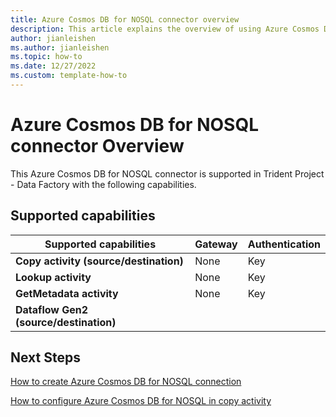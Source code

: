 ```yaml
---
title: Azure Cosmos DB for NOSQL connector overview
description: This article explains the overview of using Azure Cosmos DB for NOSQL.
author: jianleishen
ms.author: jianleishen
ms.topic: how-to
ms.date: 12/27/2022
ms.custom: template-how-to 
---
```


# Azure Cosmos DB for NOSQL connector Overview

This Azure Cosmos DB for NOSQL connector is supported in Trident Project  - Data Factory with the following capabilities.

## Supported capabilities

| Supported capabilities | Gateway | Authentication |
| --- | --- | ---|
| **Copy activity (source/destination)** | None | Key |
| **Lookup activity** | None | Key |
| **GetMetadata activity** | None | Key |
| **Dataflow Gen2 (source/destination)** |  |  |

## Next Steps

[How to create Azure Cosmos DB for NOSQL connection](connector-azure-cosmosdb-for-nosql.md)

[How to configure Azure Cosmos DB for NOSQL in copy activity](connector-azure-cosmosdb-for-nosql-copy-activity.md)